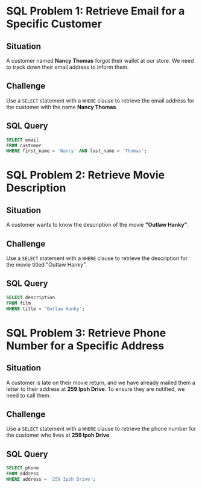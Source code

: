 # SQL Problem 1: Retrieve Email for a Specific Customer

## Situation

A customer named **Nancy Thomas** forgot their wallet at our store. We need to track down their email address to inform them.

## Challenge

Use a `SELECT` statement with a `WHERE` clause to retrieve the email address for the customer with the name **Nancy Thomas**.

## SQL Query

```sql
SELECT email
FROM customer
WHERE first_name = 'Nancy' AND last_name = 'Thomas';

```

# SQL Problem 2: Retrieve Movie Description

## Situation

A customer wants to know the description of the movie **"Outlaw Hanky"**.

## Challenge

Use a `SELECT` statement with a `WHERE` clause to retrieve the description for the movie titled "Outlaw Hanky".

## SQL Query

```sql
SELECT description
FROM film
WHERE title = 'Outlaw Hanky';
```

# SQL Problem 3: Retrieve Phone Number for a Specific Address

## Situation

A customer is late on their movie return, and we have already mailed them a letter to their address at **259 Ipoh Drive**. To ensure they are notified, we need to call them.

## Challenge

Use a `SELECT` statement with a `WHERE` clause to retrieve the phone number for the customer who lives at **259 Ipoh Drive**.

## SQL Query

```sql
SELECT phone
FROM address
WHERE address = '259 Ipoh Drive';
```
